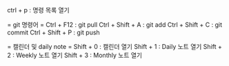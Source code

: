 ctrl + p : 명령 목록 열기

= git 명령어 =
Ctrl + F12 : git pull
Ctrl + Shift + A : git add
Ctrl + Shift + C : git commit
Ctrl + Shift + P : git push

= 캘린더 및 daily note =
Shift + 0 : 캘린더 열기
Shift + 1 : Daily 노트 열기
Shift + 2 : Weekly 노트 열기
Shift + 3 : Monthly 노트 열기
